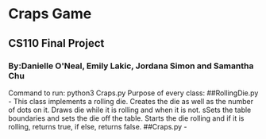 # Craps Game
## CS110 Final Project
### By:Danielle O'Neal, Emily Lakic, Jordana Simon and Samantha Chu

Command to run: python3 Craps.py
Purpose of every class: 
##RollingDie.py - This class implements a rolling die. Creates the die as well as the number of dots on it. Draws die while it is rolling and when it is not. sSets the table boundaries and sets the die off the table. Starts the die rolling and if it is rolling, returns true, if else, returns false.
##Craps.py - 
